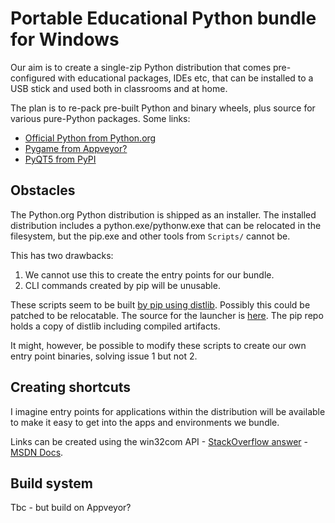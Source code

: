 # Portable Educational Python bundle for Windows

Our aim is to create a single-zip Python distribution that comes pre-configured with educational packages, IDEs etc, that can be installed to a USB stick and used both in classrooms and at home.

The plan is to re-pack pre-built Python and binary wheels, plus source for various pure-Python packages. Some links:

* [Official Python from Python.org](https://www.python.org/ftp/python/3.5.1/)
* [Pygame from Appveyor?](https://ci.appveyor.com/project/pygame/pygame-temp-m8dun)
* [PyQT5 from PyPI](https://pypi.python.org/pypi/PyQt5/5.6)

## Obstacles

The Python.org Python distribution is shipped as an installer. The installed distribution includes a python.exe/pythonw.exe that can be relocated in the filesystem, but the pip.exe and other tools from `Scripts/` cannot be.

This has two drawbacks:

1. We cannot use this to create the entry points for our bundle.
2. CLI commands created by pip will be unusable.

These scripts seem to be built [by pip using distlib](https://github.com/pypa/pip/blob/281eb61b09d87765d7c2b92f6982b3fe76ccb0af/pip/_vendor/distlib/scripts.py). Possibly this could be patched to be relocatable. The source for the launcher is [here](https://bitbucket.org/vinay.sajip/distlib/src/tip/PC/). The pip repo holds a copy of distlib including compiled artifacts. 

It might, however, be possible to modify these scripts to create our own entry point binaries, solving issue 1 but not 2.

## Creating shortcuts

I imagine entry points for applications within the distribution will be available to make it easy to get into the apps and environments we bundle.

Links can be created using the win32com API - [StackOverflow answer](http://stackoverflow.com/questions/397125/reading-the-target-of-a-lnk-file-in-python) - [MSDN Docs](https://msdn.microsoft.com/en-us/library/xsy6k3ys(v=vs.84).aspx).


## Build system

Tbc - but build on Appveyor?
